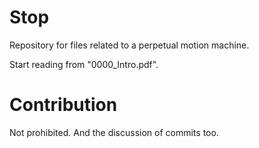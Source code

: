 # Stop
Repository for files related to a perpetual motion machine.  

Start reading from "0000_Intro.pdf".
# Contribution
Not prohibited. And the discussion of commits too.
